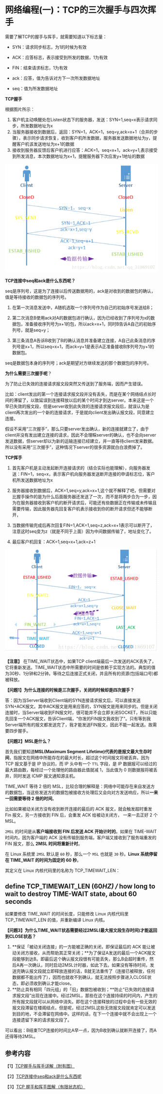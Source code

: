 # 网络编程(一)：TCP的三次握手与四次挥手

需要了解TCP的握手与挥手，就需要知道以下标志量：

- SYN：请求同步标志，为1的时候为有效 

- ACK：应答标志，表示接受到所发的数据，1为有效 
- FIN：结束请求标志，1为有效
- ack：应答，值为告诉对方下一次所发数据地址 
- seq：值为所发数据地址

**TCP握手**

根据图片所示： 

1. 客户机主动唤醒处在Listen状态下的服务器，发送：SYN=1,seq=x表示请求同步，所发数据地址为x 
2. 当服务器接收到数据后，返回：SYN=1，ACK=1，seq=y,ack=x+1（合并的步骤），表示同步请求恢复，收到客户机所发数据，服务器发送数据地址为y，提醒客户机该发送地址为x+1的数据 
3. 接收到服务器反馈后客户机进行应答：ACK=1，seq=x+1，ack=y+1,表示接受到所发消息，本次数据地址为x+1，提醒服务器下次应发y+1地址的数据

![image-20201222131205347](图片/image-20201222131205347.png)

**TCP连接中seq和ack是什么东西呢？**

seq是序列号，这是为了连接以后传送数据用的，ack是对收到的数据包的确认，值是等待接收的数据包的序列号。

1. 在第一次消息发送中，A随机选取一个序列号作为自己的初始序号发送给B；

2. 第二次消息B使用ack对A的数据包进行确认，因为已经收到了序列号为x的数据包，准备接收序列号为x+1的包，所以ack=x+1，同时B告诉A自己的初始序列号，就是seq=y；

3. 第三条消息A告诉B收到了B的确认消息并准备建立连接，A自己此条消息的序列号是x+1，所以seq=x+1，而ack=y+1是表示A正准备接收B序列号为y+1的数据包。

seq是数据包本身的序列号；ack是期望对方继续发送的那个数据包的序列号。

**为什么需要三次握手呢**？

为了防止已失效的连接请求报文段突然又传送到了服务端，因而产生错误。

比如：client发出的第一个连接请求报文段并没有丢失，而是在某个网络结点长时间的滞留了，以致延误到连接释放以后的某个时间才到达server。本来这是一个早已失效的报文段，但是server收到此失效的连接请求报文段后，就误认为是client再次发出的一个新的连接请求，于是就向client发出确认报文段，同意建立连接。

假设不采用“三次握手”，那么只要server发出确认，新的连接就建立了，由于client并没有发出建立连接的请求，因此不会理睬server的确认，也不会向server发送数据，但server却以为新的运输连接已经建立，并一直等待client发来数据。所以没有采用“三次握手”，这种情况下server的很多资源就白白浪费掉了。

**TCP挥手**

1. 首先客户机是主动发起断开连接请求的（结合实际也能理解），向服务器发送：FIN=1，seq=x，表示客户机向服务器发送断开连接的申请标志位，客户机所发送数据地址为x 

2. 服务器接收到数据后，ACK=1,seq=y,ack=x+1,这个就不解释了吧，但需要对比握手操作的是为什么后面服务器还发送了一次，而不是将两步合为一步，因为在服务器接收到客户机的断开请求后，可能还有些数据正在传输或未传输且需要传输，因此服务器先回复客户机表示接收到你的断开请求但还不能够断开，
3. 当数据传输完成后再次回复FIN=1,ACK=1,seq=z,ack=x+1表示可以断开了，注意这时seq变为z（就是不同于上面）因为中间数据传输了，地址变化了。 
4. 最后客户机回复：ACK=1,seq=x+1,ack=z+1

![image-20201222160749482](图片/image-20201222160749482.png)

**【注意】** 在TIME_WAIT状态中，如果TCP client端最后一次发送的ACK丢失了，它将重新发送。TIME_WAIT状态中所需要的时间是依赖于实现方法的。典型的值为30秒、1分钟和2分钟。等待之后连接正式关闭，并且所有的资源(包括端口号)都被释放。

**【问题1】为什么连接的时候是三次握手，关闭的时候却是四次握手？**

答：因为当Server端收到Client端的SYN连接请求报文后，可以直接发送SYN+ACK报文。其中ACK报文是用来应答的，SYN报文是用来同步的。但是关闭连接时，当Server端收到FIN报文时，很可能并不会立即关闭SOCKET，所以只能先回复一个ACK报文，告诉Client端，"你发的FIN报文我收到了"。只有等到我Server端所有的报文都发送完了，我才能发送FIN报文，因此不能一起发送。故需要四步握手。

**【问题2】MSL是什么？**

首先我们要知道**MSL(Maximum Segment Lifetime)**代表的是**报文最大生存时间**，指报文在网络中所能存在的最大时长，超过这个时间报文将被丢弃。因为 TCP 报文基于是 IP 协议的，而 IP 头中有一个 `TTL` 字段，是 IP 数据报可以经过的最大路由数，每经过一个处理他的路由器此值就减 1，当此值为 0 则数据报将被丢弃，同时发送 ICMP 报文通知源主机。

TIME_WAIT 等待 2 倍的 MSL，比较合理的解释是：网络中可能存在来自发送方的数据包，当这些发送方的数据包被接收方处理后又会向对方发送响应，所以**一来一回需要等待 2 倍的时间**。

比如如果被动关闭方没有收到断开连接的最后的 ACK 报文，就会触发超时重发 Fin 报文，另一方接收到 FIN 后，会重发 ACK 给被动关闭方， 一来一去正好 2 个 MSL。

`2MSL` 的时间是从**客户端接收到 FIN 后发送 ACK 开始计时的**。如果在 TIME-WAIT 时间内，因为客户端的 ACK 没有传输到服务端，客户端又接收到了服务端重发的 FIN 报文，那么 **2MSL 时间将重新计时**。

在 Linux 系统里 `2MSL` 默认是 `60` 秒，那么一个 `MSL` 也就是 `30` 秒。**Linux 系统停留在 TIME_WAIT 的时间为固定的 60 秒**。

其定义在 Linux 内核代码里的名称为 TCP_TIMEWAIT_LEN：

## define TCP_TIMEWAIT_LEN (60*HZ) /* how long to wait to destroy TIME-WAIT state, about 60 seconds 

如果要修改 TIME_WAIT 的时间长度，只能修改 Linux 内核代码里 TCP_TIMEWAIT_LEN 的值，并重新编译 Linux 内核。

**【问题3】为什么TIME_WAIT状态需要经过2MSL(最大报文段生存时间)才能返回到CLOSE状态？**

1. **保证「被动关闭连接」的一方能被正确的关闭，即保证最后的 ACK 能让被动关闭方接收，从而帮助其正常关闭；**为了保证A发送的最后一个ACK报文段能够到达B。即最后这个确认报文段很有可能丢失，那么B会超时重传，然后A再一次确认，同时启动2MSL计时器，如此下去。如果没有等待时间，发送完确认报文段就立即释放连接的话，B就无法重传了（连接已被释放，任何数据都不能出传了），因而也就收不到确认，就无法按照步骤进入CLOSE状态，即必须收到确认才能close。
2. **防止具有相同「四元组」的「旧」数据包被收到；**防止“已失效的连接请求报文段”出现在连接中。经过2MSL，那些在这个连接持续的时间内，产生的所有报文段就可以从网络中消失。即在这个连接释放的过程中会有一些无效的报文段滞留在楼阁结点，但是呢，经过2MSL这些无效报文段就肯定可以发送到目的地，不会滞留在网络中。这样的话，在下一个连接中就不会出现上一个连接遗留下来的请求报文段了。

可以看出：B结束TCP连接的时间比A早一点，因为B收到确认就断开连接了，而A还得等待2MSL。

## 参考内容

【1】[TCP握手与挥手详解（附有图）](https://blog.csdn.net/qq_31869107/article/details/81327494)

【2】[TCP连接中seq和ack是什么东西呢](https://blog.csdn.net/m0_47354578/article/details/109717014)

【3】[TCP 握手和挥手图解（有限状态机）](https://blog.csdn.net/xy010902100449/article/details/48274635)

